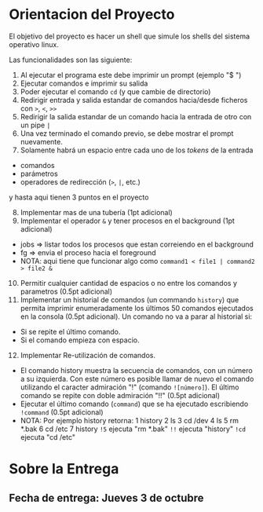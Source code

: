 Orientacion del Proyecto
========================

El objetivo del proyecto es hacer un shell que simule los shells del sistema operativo linux.

Las funcionalidades son las siguiente:

1. Al ejecutar el programa este debe imprimir un prompt (ejemplo "$ ")
2. Ejecutar comandos e imprimir su salida
3. Poder ejecutar el comando `cd` (y que cambie de directorio)
4. Redirigir entrada y salida estandar de comandos hacia/desde ficheros con `>`, `<`, `>>` 
5. Redirigir la salida estandar de un comando hacia la entrada de otro con un pipe `|`
6. Una vez terminado el comando previo, se debe mostrar el prompt nuevamente.
7. Solamente habrá un espacio entre cada uno de los *tokens* de la entrada
  * comandos
  * parámetros
  * operadores de redirección (`>`, `|`, etc.)

y hasta aqui tienen 3 puntos en el proyecto

8. Implementar mas de una tubería (1pt adicional)
9. Implementar el operador `&` y tener procesos en el background (1pt adicional)
  * jobs => listar todos los procesos que estan correiendo en el background
  * fg <pid> => envia el proceso <pid> hacia el foreground
  * NOTA: aqui tiene que funcionar algo como `command1 < file1 | command2 > file2 &`
10. Permitir cualquier cantidad de espacios o no entre los comandos y parametros (0.5pt adicional)
11. Implementar un historial de comandos (un commando `history`) que permita imprimir enumeradamente los últimos 50 comandos ejecutados en la consola (0.5pt adicional). Un comando no va a parar al historial si:
  * Si se repite el último comando.
  * Si el comando empieza con espacio.
12. Implementar Re-utilización de comandos.
  * El comando history muestra la secuencia de comandos, con un número a su izquierda. Con este número es posible llamar de nuevo el comando utilizando el caracter admiración "!" (comando `![número]`). El último comando se repite con doble admiración "!!" (0.5pt adicional)
  * Ejecutar el último comando (`command`) que se ha ejecutado escribiendo `!command` (0.5pt adicional)
  * NOTA: Por ejemplo history retorna:
    1  history 
    2  ls 
    3  cd /dev 
    4  ls 
    5  rm *.bak
    6  cd /etc 
    7  history
   `!5` ejecuta "rm *.bak"
   `!!` ejecuta "history"
   `!cd` ejecuta "cd /etc"

Sobre la Entrega
================

Fecha de entrega: Jueves 3 de octubre
-------------------------------
